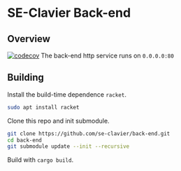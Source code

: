 # SE-Clavier Back-end
## Overview
[![codecov](https://codecov.io/gh/se-clavier/back-end/graph/badge.svg?token=G7S0ZC1XPS)](https://codecov.io/gh/se-clavier/back-end)
The back-end http service runs on `0.0.0.0:80`

## Building

Install the build-time dependence `racket`.
```sh
sudo apt install racket 
```

Clone this repo and init submodule.
```sh
git clone https://github.com/se-clavier/back-end.git
cd back-end
git submodule update --init --recursive
```

Build with `cargo build`.
